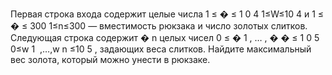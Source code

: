 Первая строка входа содержит целые числа 
1
≤
�
≤
1
0
4
1≤W≤10 
4
  и 
1
≤
�
≤
300
1≤n≤300 — вместимость рюкзака и число золотых слитков. Следующая строка содержит 
�
n целых чисел 
0
≤
�
1
,
…
,
�
�
≤
1
0
5
0≤w 
1
​
 ,…,w 
n
​
 ≤10 
5
 , задающих веса слитков. Найдите максимальный вес золота, который можно унести в рюкзаке.